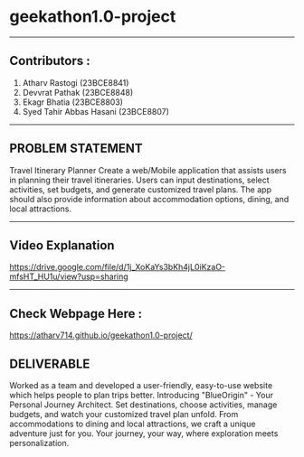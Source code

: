 
# geekathon1.0-project
---
## Contributors : 
1. Atharv Rastogi (23BCE8841)
2. Devvrat Pathak (23BCE8848)
3. Ekagr Bhatia (23BCE8803)
4. Syed Tahir Abbas Hasani (23BCE8807)

---
## PROBLEM STATEMENT
Travel Itinerary Planner
Create a web/Mobile application that assists users in planning their travel itineraries. Users can input destinations, select activities, set budgets, and generate customized travel plans. The app should also provide information about accommodation options, dining, and local attractions.


---
## Video Explanation
https://drive.google.com/file/d/1j_XoKaYs3bKh4jL0iKzaO-mfsHT_HU1u/view?usp=sharing

----
## Check Webpage Here : 
https://atharv714.github.io/geekathon1.0-project/


## DELIVERABLE
Worked as a team and developed a user-friendly, easy-to-use website which helps people to plan trips better. Introducing "BlueOrigin" - Your Personal Journey Architect. Set destinations, choose activities, manage budgets, and watch your customized travel plan unfold. From accommodations to dining and local attractions, we craft a unique adventure just for you. Your journey, your way, where exploration meets personalization.
